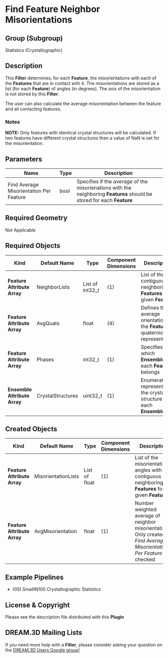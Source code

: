 # Find Feature Neighbor Misorientations  #


## Group (Subgroup) ##

Statistics (Crystallographic)

## Description ##

This **Filter** determines, for each **Feature**, the misorientations with each of the **Features** that are in contact with it.  The misorientations are stored as a list (for each **Feature**) of angles (in degrees).  The axis of the misorientation is not stored by this **Filter**.

The user can also calculate the average misorientation between the feature and all contacting features.

### Notes ###

__NOTE:__ Only features with identical crystal structures will be calculated. If two features have different crystal structures then a value of NaN is set for the misorientation.

## Parameters ##

| Name | Type | Description |
|------|------|-------------|
| Find Average Misorientation Per Feature | bool | Specifies if the *average* of the misorienations with the neighboring **Features** should be stored for each **Feature** |

## Required Geometry ##

Not Applicable

## Required Objects ##

| Kind | Default Name | Type | Component Dimensions | Description |
|------|--------------|------|----------------------|-------------|
| **Feature Attribute Array** | NeighborLists | List of int32_t | (1) | List of the contiguous neighboring **Features** for a given **Feature** |
| **Feature Attribute Array** | AvgQuats | float | (4) | Defines the average orientation of the **Feature** in quaternion representation |
| **Feature Attribute Array** | Phases | int32_t | (1) | Specifies to which **Ensemble** each **Feature** belongs |
| **Ensemble Attribute Array** | CrystalStructures | uint32_t | (1) | Enumeration representing the crystal structure for each **Ensemble** |

## Created Objects ##

| Kind | Default Name | Type | Component Dimensions | Description |
|------|--------------|------|----------------------|-------------|
| **Feature Attribute Array** | MisorientationLists | List of float | (1) | List of the misorientation angles with the contiguous neighboring **Features** for a given **Feature** |
| **Feature Attribute Array** | AvgMisorientation | float | (1) | Number weighted average of neighbor misorientations. Only created if _Find Average Misorientation Per Feature_ is checked |


## Example Pipelines ##

+ (05) SmallIN100 Crystallographic Statistics

## License & Copyright ##

Please see the description file distributed with this **Plugin**

## DREAM.3D Mailing Lists ##

If you need more help with a **Filter**, please consider asking your question on the [DREAM.3D Users Google group!](https://groups.google.com/forum/?hl=en#!forum/dream3d-users)


